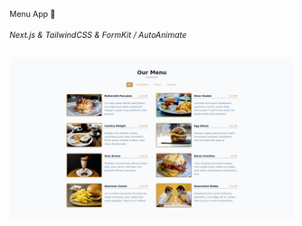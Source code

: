 Menu App 🧃

###### Next.js & TailwindCSS & FormKit / AutoAnimate

![MenuApp Screenshot](./public/MenuApp.png)
